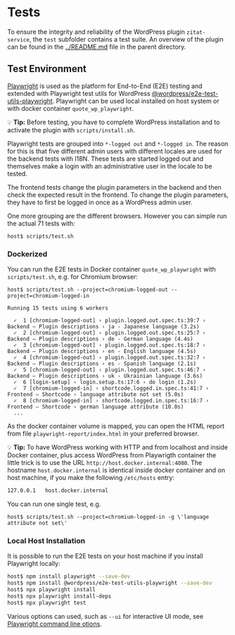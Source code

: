 # Tests

To ensure the integrity and reliability of the WordPress plugin `zitat-service`, the `test` subfolder contains a test suite. An overview of the plugin can be found in the [../README.md](../README.md) file in the parent directory.

## Test Environment

[Playwright](https://playwright.dev/) is used as the platform for End-to-End (E2E) testing and extended with Playwright test utils for WordPress [@wordpress/e2e-test-utils-playwright](https://developer.wordpress.org/block-editor/reference-guides/packages/packages-e2e-test-utils-playwright/). Playwright can be used local installed on host system or with docker container `quote_wp_playwright`. 

:bulb: **Tip:** Before testing, you have to complete WordPress installation and to activate the plugin with `scripts/install.sh`.

Playwright tests are grouped into `*-logged out` and `*-logged in`. The reason for this is that five different admin users with different locales are used for the backend tests with I18N. These tests are started logged out and themselves make a login with an administrative user in the locale to be tested.

The frontend tests change the plugin parameters in the backend and then check the expected result in the frontend. To change the plugin parameters, they have to first be logged in once as a WordPress admin user.

One more grouping are the different browsers. However you can simple run the actual 71 tests with:
```
host$ scripts/test.sh
```

### Dockerized

You can run the E2E tests in Docker container `quote_wp_playwright` with `scripts/test.sh`, e.g. for Chromium browser:

```
host$ scripts/test.sh --project=chromium-logged-out --project=chromium-logged-in

Running 15 tests using 6 workers

  ✓  1 [chromium-logged-out] › plugin.logged.out.spec.ts:39:7 › Backend – Plugin descriptions › ja - Japanese language (3.2s)
  ✓  2 [chromium-logged-out] › plugin.logged.out.spec.ts:25:7 › Backend – Plugin descriptions › de - German language (4.4s)
  ✓  3 [chromium-logged-out] › plugin.logged.out.spec.ts:18:7 › Backend – Plugin descriptions › en - English language (4.5s)
  ✓  4 [chromium-logged-out] › plugin.logged.out.spec.ts:32:7 › Backend – Plugin descriptions › es - Spanish language (2.1s)
  ✓  5 [chromium-logged-out] › plugin.logged.out.spec.ts:46:7 › Backend – Plugin descriptions › uk - Ukrainian language (3.6s)
  ✓  6 [login-setup] › login.setup.ts:17:6 › do login (1.2s)
  ✓  7 [chromium-logged-in] › shortcode.logged.in.spec.ts:41:7 › Frontend – Shortcode › language attribute not set (5.0s)
  ✓  8 [chromium-logged-in] › shortcode.logged.in.spec.ts:16:7 › Frontend – Shortcode › german language attribute (10.0s)
  ...
```

As the docker container volume is mapped, you can open the HTML report from file `playwright-report/index.html` in your preferred browser.

:bulb: **Tip:** To have WordPress working with HTTP and from localhost and inside Docker container, plus access WordPress from Playwrigth container the little trick is to use the URL `http://host.docker.internal:4080`. The hostname `host.docker.internal` is identical inside docker container and on host machine, if you make the following `/etc/hosts` entry:
```bash
127.0.0.1	host.docker.internal
```

You can run one single test, e.g.
```
host$ scripts/test.sh --project=chromium-logged-in -g \'language attribute not set\'
```

### Local Host Installation

It is possible to run the E2E tests on your host machine if you install Playwright locally:

```bash
host$ npm install playwright --save-dev
host$ npm install @wordpress/e2e-test-utils-playwright --save-dev
host$ npx playwright install
host$ npx playwright install-deps
host$ npx playwright test 
```

Various options can used, such as `--ui` for interactive UI mode, see [Playwright command line otions](https://playwright.dev/docs/test-cli).
